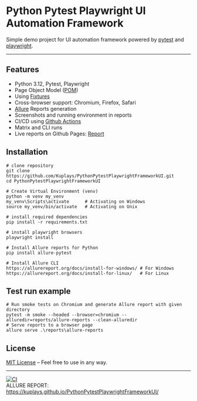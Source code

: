 # Python Pytest Playwright UI Automation Framework

Simple demo project for UI automation framework powered by [pytest](https://docs.pytest.org/en/stable/ "Go to pytest docs") and [playwright](https://playwright.dev/ "Go to playwright page"). <br>
***
## Features

- Python 3.12, Pytest, Playwright
- Page Object Model ([POM](https://www.selenium.dev/documentation/test_practices/encouraged/page_object_models/ "Go to example definition at Selenium"))
- Using [Fixtures](https://docs.pytest.org/en/6.2.x/fixture.html "Open to read about fixtures")
- Cross-browser support: Chromium, Firefox, Safari
- [Allure](https://allurereport.org/ "Open to read about this awesome report tool") Reports generation
- Screenshots and running environment in reports
- CI/CD using [Github Actions](https://github.com/features/actions "Open to read about GA")
- Matrix and CLI runs
- Live reports on Github Pages: [Report](https://kuplays.github.io/PythonPytestPlaywrightFrameworkUI/)

## Installation

~~~
# clone repository
git clone https://github.com/Kuplays/PythonPytestPlaywrightFrameworkUI.git
cd PythonPytestPlaywrightFrameworkUI

# Create Virtual Environment (venv)
python -m venv my_venv
my_venv\Scripts\activate      # Activating on Windows
source my_venv/bin/activate   # Activating on Unix

# install required dependencies
pip install -r requirements.txt

# install playwright browsers
playwright install

# Install Allure reports for Python
pip install allure-pytest

# Install Allure CLI
https://allurereport.org/docs/install-for-windows/ # For Windows
https://allurereport.org/docs/install-for-linux/   # For Linux
~~~

## Test run example

~~~
# Run smoke tests on Chromium and generate Allure report with given directory
pytest -m smoke --headed --browser=chromium --alluredir=reports/allure-reports --clean-alluredir
# Serve reports to a browser page
allure serve .\reports\allure-reports 
~~~

## License

[MIT License](https://opensource.org/license/mit "Read about mit") – Feel free to use in any way.
***
[![CI](https://github.com/Kuplays/PythonPytestPlaywrightFrameworkUI/actions/workflows/ci.yml/badge.svg)](https://github.com/Kuplays/PythonPytestPlaywrightFrameworkUI/actions) <br>
ALLURE REPORT: https://kuplays.github.io/PythonPytestPlaywrightFrameworkUI/
